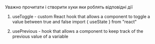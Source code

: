 Уважно прочитати і створити хуки яки роблять відповідні дії

1. useToggle - custom React hook that allows a component to toggle a value between true and false
import { useState } from "react"

2. usePrevious - hook that allows a component to keep track of the previous value of a variable

